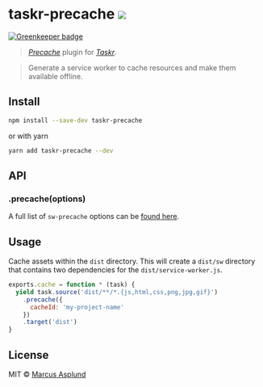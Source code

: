 # taskr-precache [![][travis-badge]][travis-link]

[![Greenkeeper badge](https://badges.greenkeeper.io/marcusasplund/taskr-precache.svg)](https://greenkeeper.io/)
> _[Precache](https://github.com/GoogleChrome/sw-precache)_ plugin for _[Taskr](https://github.com/lukeed/taskr)_.

> Generate a service worker to cache resources and make them available offline.

## Install

````bash
npm install --save-dev taskr-precache
````
or with yarn

````bash
yarn add taskr-precache --dev
````

## API

### .precache(options)

A full list of `sw-precache` options can be [found here](https://github.com/GoogleChrome/sw-precache#options-parameter).

## Usage

Cache assets within the `dist` directory. This will create a `dist/sw` directory that contains two dependencies for the `dist/service-worker.js`.

```js
exports.cache = function * (task) {
  yield task.source('dist/**/*.{js,html,css,png,jpg,gif}')
    .precache({
      cacheId: 'my-project-name'
    })
    .target('dist')
}
```

## License

MIT © [Marcus Asplund](https://pap.as)

[releases]:     https://github.com/marcusasplund/taskr-precache/releases
[npm-pkg-link]: https://www.npmjs.org/package/taskr-precache
[npm-ver-link]: https://img.shields.io/npm/v/taskr-precache.svg?style=flat-square
[dl-badge]:     http://img.shields.io/npm/dm/taskr-precache.svg?style=flat-square
[travis-link]:  https://travis-ci.org/marcusasplund/taskr-precache
[travis-badge]: http://img.shields.io/travis/marcusasplund/taskr-precache.svg?style=flat-square
